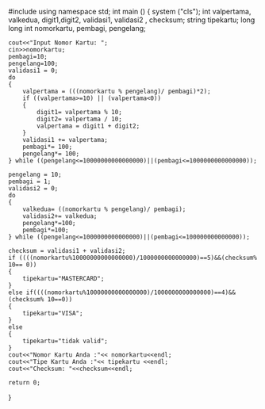 
#include <iostream>
using namespace std;
int main ()
{
    system ("cls");
    int valpertama, valkedua, digit1,digit2, validasi1, validasi2 , checksum;
    string tipekartu;
    long long int nomorkartu, pembagi, pengelang;

    cout<<"Input Nomor Kartu: ";
    cin>>nomorkartu;
    pembagi=10;
    pengelang=100;
    validasi1 = 0;
    do
    {
        valpertama = (((nomorkartu % pengelang)/ pembagi)*2);
        if ((valpertama>=10) || (valpertama<0))
        {
            digit1= valpertama % 10;
            digit2= valpertama / 10;
            valpertama = digit1 + digit2;
        }
        validasi1 += valpertama;
        pembagi*= 100;
        pengelang*= 100;
    } while ((pengelang<=10000000000000000)||(pembagi<=1000000000000000));

    pengelang = 10;
    pembagi = 1;
    validasi2 = 0;
    do               
    {
        valkedua= ((nomorkartu % pengelang)/ pembagi); 
        validasi2+= valkedua;     
        pengelang*=100;                      
        pembagi*=100;
    } while ((pengelang<=1000000000000000)||(pembagi<=100000000000000));

    checksum = validasi1 + validasi2;
    if ((((nomorkartu%10000000000000000)/1000000000000000)==5)&&(checksum% 10== 0))    
    {
        tipekartu="MASTERCARD";
    }
    else if((((nomorkartu%10000000000000000)/1000000000000000)==4)&&(checksum% 10==0))
    {
        tipekartu="VISA";
    }
    else
    {
        tipekartu="tidak valid";
    }
    cout<<"Nomor Kartu Anda :"<< nomorkartu<<endl; 
    cout<<"Tipe Kartu Anda :"<< tipekartu <<endl;
    cout<<"Checksum: "<<checksum<<endl;

    return 0;
}
